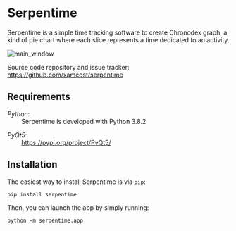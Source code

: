 # Serpentime

Serpentime is a simple time tracking software to create Chronodex graph, a
kind of pie chart where each slice represents a time dedicated to an activity.

![main_window](https://github.com/xamcost/serpentime/tree/main/serpentime/files/main_window.png)

Source code repository and issue tracker:
   https://github.com/xamcost/serpentime

## Requirements

_Python_:<br/>$\qquad$Serpentime is developed with Python 3.8.2

_PyQt5_:<br/>$\qquad$https://pypi.org/project/PyQt5/

## Installation

The easiest way to install Serpentime is via `pip`:

```
pip install serpentime
```

Then, you can launch the app by simply running:

```
python -m serpentime.app
```
